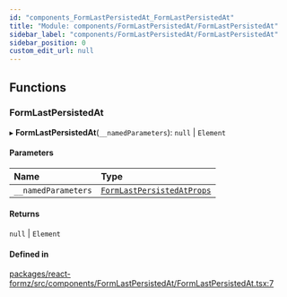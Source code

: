```yaml
---
id: "components_FormLastPersistedAt_FormLastPersistedAt"
title: "Module: components/FormLastPersistedAt/FormLastPersistedAt"
sidebar_label: "components/FormLastPersistedAt/FormLastPersistedAt"
sidebar_position: 0
custom_edit_url: null
---
```


## Functions

### FormLastPersistedAt

▸ **FormLastPersistedAt**(`__namedParameters`): ``null`` \| `Element`

#### Parameters

| Name | Type |
| :------ | :------ |
| `__namedParameters` | [`FormLastPersistedAtProps`](../interfaces/components_FormLastPersistedAt_FormLastPersistedAt_types.FormLastPersistedAtProps.md) |

#### Returns

``null`` \| `Element`

#### Defined in

[packages/react-formz/src/components/FormLastPersistedAt/FormLastPersistedAt.tsx:7](https://github.com/ZerryStack/react-formz/blob/1ba1704/packages/react-formz/src/components/FormLastPersistedAt/FormLastPersistedAt.tsx#L7)
